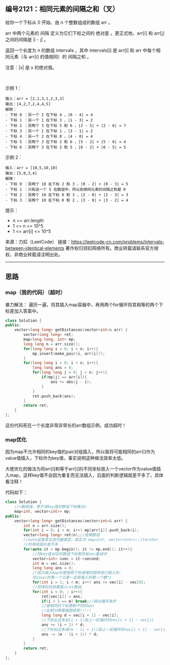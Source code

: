 ## 编号2121：相同元素的间隔之和（叉）

给你一个下标从 0 开始、由 n 个整数组成的数组 arr 。

arr 中两个元素的 间隔 定义为它们下标之间的 绝对差 。更正式地，arr[i] 和 arr[j] 之间的间隔是 |i - j| 。

返回一个长度为 n 的数组 intervals ，其中 intervals[i] 是 arr[i] 和 arr 中每个相同元素（与 arr[i] 的值相同）的 间隔之和 。

注意：|x| 是 x 的绝对值。

 

示例 1：
```
输入：arr = [2,1,3,1,2,3,3]
输出：[4,2,7,2,4,4,5]
解释：
- 下标 0 ：另一个 2 在下标 4 ，|0 - 4| = 4
- 下标 1 ：另一个 1 在下标 3 ，|1 - 3| = 2
- 下标 2 ：另两个 3 在下标 5 和 6 ，|2 - 5| + |2 - 6| = 7
- 下标 3 ：另一个 1 在下标 1 ，|3 - 1| = 2
- 下标 4 ：另一个 2 在下标 0 ，|4 - 0| = 4
- 下标 5 ：另两个 3 在下标 2 和 6 ，|5 - 2| + |5 - 6| = 4
- 下标 6 ：另两个 3 在下标 2 和 5 ，|6 - 2| + |6 - 5| = 5
```
示例 2：
```
输入：arr = [10,5,10,10]
输出：[5,0,3,4]
解释：
- 下标 0 ：另两个 10 在下标 2 和 3 ，|0 - 2| + |0 - 3| = 5
- 下标 1 ：只有这一个 5 在数组中，所以到相同元素的间隔之和是 0
- 下标 2 ：另两个 10 在下标 0 和 3 ，|2 - 0| + |2 - 3| = 3
- 下标 3 ：另两个 10 在下标 0 和 2 ，|3 - 0| + |3 - 2| = 4 
```
提示：

* n == arr.length
* 1 <= n <= 10^5
* 1 <= arr[i] <= 10^5


来源：力扣（LeetCode）
链接：https://leetcode-cn.com/problems/intervals-between-identical-elements
著作权归领扣网络所有。商业转载请联系官方授权，非商业转载请注明出处。

---
## 思路

### map（我的代码）（超时）

暴力解法：
遍历一遍，将其插入map容器中，再用两个for循环将其相等的两个下标差加入答案中。

```c++
class Solution {
public:
    vector<long long> getDistances(vector<int>& arr) {
        vector<long long> ret;
        map<long long, int> mp;
        long long n = arr.size();
        for(long long i = 0; i < n; i++){
            mp.insert(make_pair(i, arr[i]));   
        }
        for(long long i = 0; i < n; i++){
            long long ans = 0;
            for(long long j = 0; j < n; j++){
                if(mp[j] == arr[i]){
                    ans += abs(j - i);
                }
            }
            ret.push_back(ans);
        }
        return ret;
    }
};
```

这份代码死在一个长度非常非常长的arr数组示例，成功超时！

### map优化

因为map不允许相同的key值的pair对组插入，所以我将可能相同的arr[i]作为value值插入，下标作为key值，事实说明这种做法效率太低。

大佬优化的做法为将arr[i]和等于arr[i]的不同坐标放入一个vector作为value值插入map，这样key值不会因为重复而无法插入，后面的判断逻辑就差不多了。具体看注释！

代码如下：
```c++
class Solution {
    //<数组值，等于该key值的数组下标集合>
    map<int, vector<int>> mp;
public:
    vector<long long> getDistances(vector<int>& arr) {
        int n = arr.size();
        for(int i = 0; i < n; i++) mp[arr[i]].push_back(i);
        vector<long long> ret(n);//结果数组
        //auto这里其实迭代器类型，其实为 map<int, vector<int>>::iterator
        //作用和指针差不多
        for(auto it = mp.begin(); it != mp.end(); it++){
            //将key值对应的数组下标暂存如vec数组中
            vector<int> &vec = it->second;
            int m = vec.size();
            long long ans = 0;
            /*因为插入map时是按照下标递增的顺序进行插入的，
            所以vec的第一个元素一定是插入的第一个数*/
            for(int i = 1; i < m; i++) ans += vec[i] - vec[0];
            //将得到的结果插入ret数组
            for(int i = 0; ; i++){
                ret[vec[i]] = ans;
                if(i + 1 == m) break;//跳出循环条件
                //值相同的下标更新不同的ans
                //此部分需要画图感受!!!!!
                long long d = vec[i + 1] - vec[i];
                //下标左边多加(i + 1)段上一轮循环的vec[i + 1] - vec[i]
                ans += (i + 1) * d;
                //下标右边多减(m - (i + 1))段上一轮循环的vec[i + 1] - vec[i]
                ans -= (m - (i + 1)) * d; 
            }
        }
        return ret;
    }
};
```